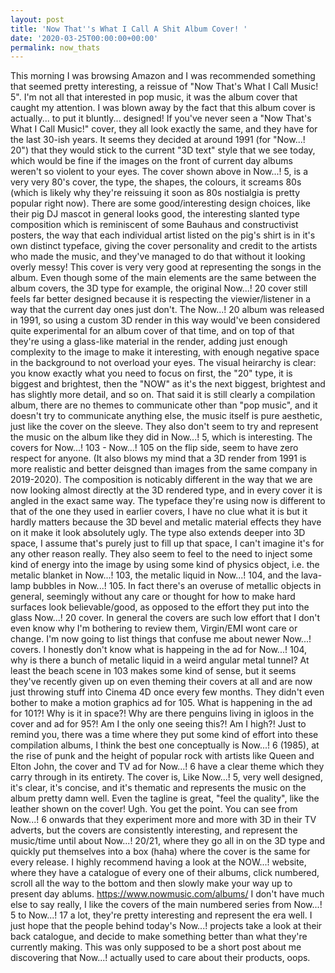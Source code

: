 ```yaml
---
layout: post
title: 'Now That''s What I Call A Shit Album Cover! '
date: '2020-03-25T00:00:00+00:00'
permalink: now_thats
---
```

This morning I was browsing Amazon and I was recommended something that seemed pretty interesting, a reissue of "Now That's What I Call Music! 5". I'm not all that interested in pop music, it was the album cover that caught my attention. I was blown away by the fact that this album cover is actually... to put it bluntly...  designed! If you've never seen a "Now That's What I Call Music!" cover, they all look exactly the same, and they have for the last 30-ish years. It seems they decided at around 1991 (for "Now...! 20") that they would stick to the current "3D text" style that we see today, which would be fine if the images on the front of current day albums weren't so violent to your eyes. The cover shown above in Now...! 5, is a very very 80's cover, the type, the shapes, the colours, it screams 80s (which is likely why they're reissuing it soon as 80s nostialgia is pretty popular right now). There are some good/interesting design choices, like their pig DJ mascot in general looks good, the interesting slanted type composition which is reminiscent of some Bauhaus and constructivist posters, the way that each individual artist listed on the pig's shirt is in it's own distinct typeface, giving the cover personality and credit to the artists who made the music, and they've managed to do that without it looking overly messy! This cover is very very good at representing the songs in the album. Even though some of the main elements are the same between the album covers, the 3D type for example, the original Now...! 20 cover still feels far better designed because it is respecting the viewier/listener in a way that the current day ones just don't. The Now...! 20 album was released in 1991, so using a custom 3D render in this way would've been considered quite experimental for an album cover of that time, and on top of that they're using a glass-like material in the render, adding just enough complexity to the image to make it interesting, with enough negative space in the background to not overload your eyes. The visual heirarchy is clear: you know exactly what you need to focus on first, the "20" type, it is biggest and brightest, then the "NOW" as it's the next biggest, brightest and has slightly more detail, and so on. That said it is still clearly a compilation album, there are no themes to communicate other than "pop music", and it doesn't try to communicate anything else, the music itself is pure aesthetic, just like the cover on the sleeve. They also don't seem to try and represent the music on the album like they did in Now...! 5, which is interesting. The covers for Now...! 103 - Now...! 105 on the flip side, seem to have zero respect for anyone. (It also blows my mind that a 3D render from 1991 is more realistic and better deisgned than images from the same company in 2019-2020). The composition is noticably different in the way that we are now looking almost directly at the 3D rendered type, and in every cover it is angled in the exact same way. The typeface they're using now is different to that of the one they used in earlier covers, I have no clue what it is but it hardly matters because the 3D bevel and metalic material effects they have on it make it look absolutely ugly. The type also extends deeper into 3D space, I assume that's purely just to fill up that space, I can't imagine it's for any other reason really. They also seem to feel to the need to  inject some kind of energy into the image by using some kind of physics object, i.e. the metalic blanket in Now...! 103, the metalic liquid in Now...! 104, and the lava-lamp bubbles in Now...! 105. In fact there's an overuse of metallic objects in general, seemingly without any care or thought for how to make hard surfaces look believable/good, as opposed to the effort they put into the glass Now...! 20 cover. In general the covers are such low effort that I don't even know why I'm bothering to review them, Virgin/EMI wont care or change. I'm now going to list things that confuse me about newer Now...! covers. I honestly don't know what is happeing in the ad for Now...! 104, why is there a bunch of metalic liquid in a weird angular metal tunnel? At least the beach scene in 103 makes some kind of sense, but it seems they've recently given up on even theming their covers at all and are now just throwing stuff into Cinema 4D once every few months. They didn't even bother to make a motion graphics ad for 105. What is happening in the ad for 101?! Why is it in space?! Why are there penguins living in igloos in the cover and ad for 95?! Am I the only one seeing this?! Am I high?! Just to remind you, there was a time where they put some kind of effort into these compilation albums, I think the best one conceptually is Now...! 6 (1985), at the rise of punk and the height of popular rock with artists like Queen and Elton John, the cover and TV ad for Now...! 6 have a clear theme which they carry through in its entirety. The cover is, Like Now...! 5, very well designed, it's clear, it's concise, and it's thematic and represents the music on the album pretty damn well. Even the tagline is great, "feel the quality", like the leather shown on the cover! Ugh. You get the point. You can see from Now...! 6 onwards that they experiment more and more with 3D in their TV adverts, but the covers are consistently interesting, and represent the music/time until about Now...! 20/21, where they go all in on the 3D type and quickly put themselves into a box (haha) where the cover is the same for every release. I highly recommend having a look at the NOW...! website, where they have a catalogue of every one of their albums, click numbered, scroll all the way to the bottom and then slowly make your way up to present day ablums. https://www.nowmusic.com/albums/ I don't have much else to say really, I like the covers of the main numbered series from Now...! 5 to Now...! 17 a lot, they're pretty interesting and represent the era well. I just hope that the people behind today's Now...! projects take a look at their back catalogue, and decide to make something better than what they're currently making.
This was only supposed to be a short post about me discovering that Now...! actually used to care about their products, oops.
